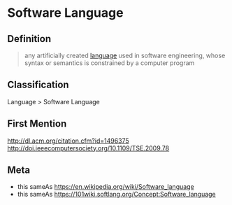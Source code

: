 # Software Language
## Definition
> any artificially created [language](Language) used in software engineering, whose syntax or semantics is constrained by a computer program

<!-- definition from the now remove Software Language.md :
An artificial [language](Language) used in software development. For example, Java (programming language), HTML (markup language), XML (data language), CSS (domain-specific language).
-->

## Classification
Language \> Software Language
## First Mention
http://dl.acm.org/citation.cfm?id=1496375  
http://doi.ieeecomputersociety.org/10.1109/TSE.2009.78
## Meta
* this sameAs https://en.wikipedia.org/wiki/Software_language
* this sameAs https://101wiki.softlang.org/Concept:Software_language
